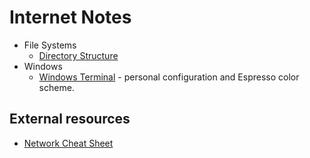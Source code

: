 # Internet Notes

* File Systems
  * [Directory Structure](file-systems/directory-structure.md)
* Windows
  * [Windows Terminal](windows/terminal/README.md) - personal configuration and Espresso color scheme.

## External resources

* [Network Cheat Sheet](https://github.com/bitmand/network-cheat-sheet)
